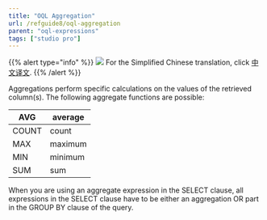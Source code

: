 ```yaml
---
title: "OQL Aggregation"
url: /refguide8/oql-aggregation
parent: "oql-expressions"
tags: ["studio pro"]
---
```


{{% alert type="info" %}}
<img src="attachments/chinese-translation/china.png" style="display: inline-block; margin: 0" /> For the Simplified Chinese translation, click [中文译文](https://cdn.mendix.tencent-cloud.com/documentation/refguide8/oql-aggregation.pdf).
{{% /alert %}}

Aggregations perform specific calculations on the values of the retrieved column(s). The following aggregate functions are possible:

| AVG | average |
| --- | --- |
| COUNT | count |
| MAX | maximum |
| MIN | minimum |
| SUM | sum |

When you are using an aggregate expression in the SELECT clause, all expressions in the SELECT clause have to be either an aggregation OR part in the GROUP BY clause of the query.
